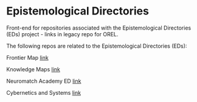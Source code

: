 # Epistemological Directories
Front-end for repositories associated with the Epistemological Directories (EDs) project - links in legacy repo for OREL. 


The following repos are related to the Epistemological Directories (EDs):

Frontier Map [link](https://github.com/Orthogonal-Research-Lab/FrontierMap)

Knowledge Maps [link](https://github.com/Orthogonal-Research-Lab/Knowledge-Maps)

Neuromatch Academy ED [link](https://github.com/Orthogonal-Research-Lab/Neuromatch-Academy/tree/master/Epistemological%20Directory)

Cybernetics and Systems [link](https://github.com/Orthogonal-Research-Lab/Cybernetics-and-Systems)
